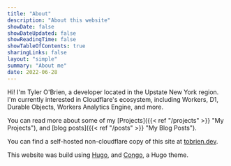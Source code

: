 ```yaml
---
title: "About"
description: "About this website"
showDate: false
showDateUpdated: false
showReadingTime: false
showTableOfContents: true
sharingLinks: false
layout: "simple"
summary: "About me"
date: 2022-06-28
---
```


Hi! I'm Tyler O'Brien, a developer located in the Upstate New York region. I'm currently interested in Cloudflare's ecosystem, including Workers, D1, Durable Objects, Workers Analytics Engine, and more. 

You can read more about some of my [Projects]({{< ref "/projects" >}} "My Projects"), and [blog posts]({{< ref "/posts" >}} "My Blog Posts").

You can find a self-hosted non-cloudflare copy of this site at [tobrien.dev](https://tobrien.dev).


This website was build using [Hugo](https://gohugo.io/), and [Congo](https://git.io/hugo-congo), a Hugo theme.
